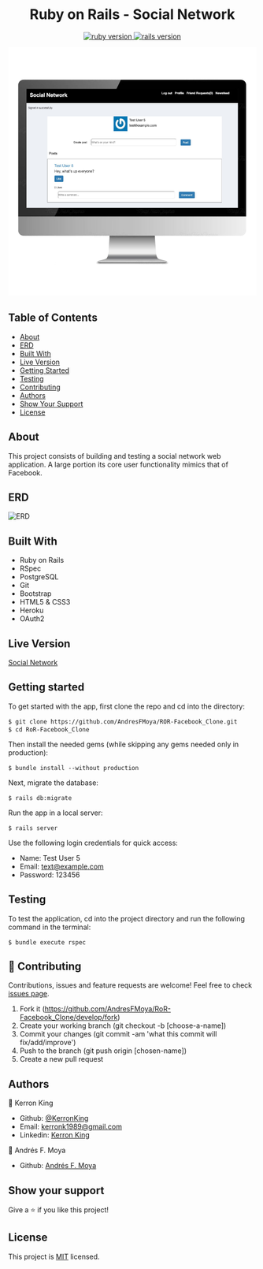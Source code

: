 <h1 align="center">Ruby on Rails - Social Network</h1>
<p align="center">
  <a href="https://www.ruby-lang.org/en/">
    <img src="https://img.shields.io/badge/Ruby-v2.6.5-brightgreen.svg" alt="ruby version">
  </a>
  <a href="http://rubyonrails.org/">
    <img src="https://img.shields.io/badge/Rails-v6.0.2.1-brightgreen.svg" alt="rails version">
  </a>
</p>

<p align="center">
  <img src="lib/assets/fb-screen.png">
</p>

## Table of Contents
* [About](#About)
* [ERD](#ERD)
* [Built With](#build)
* [Live Version](#live)
* [Getting Started](#started)
* [Testing](#Testing)
* [Contributing](#Contributing)
* [Authors](#Authors)
* [Show Your Support](#show)
* [License](#License)

## About

This project consists of building and testing a social network web application. A large portion its core user functionality mimics that of Facebook.

## ERD
![ERD](lib/assets/Facebook_Clone_ERD.jpg)

## Built With <span id="built"></span>

- Ruby on Rails
- RSpec
- PostgreSQL
- Git
- Bootstrap
- HTML5 & CSS3
- Heroku
- OAuth2

## Live Version <span id="live"></span>

[Social Network](https://frozen-hamlet-01864.herokuapp.com) 

## Getting started <span id="started"></span>
  
  To get started with the app, first clone the repo and cd into the directory:
  
  ```
  $ git clone https://github.com/AndresFMoya/ROR-Facebook_Clone.git
  $ cd RoR-Facebook_Clone
  ```
  
  Then install the needed gems (while skipping any gems needed only in production):
  
  ```
  $ bundle install --without production
  ```
  
  Next, migrate the database:
  
  ```
  $ rails db:migrate
  ```
  
  Run the app in a local server:
  
  ```
  $ rails server
  ```

  Use the following login credentials for quick access:
  - Name: Test User 5
  - Email: text@example.com
  - Password: 123456

## Testing

To test the application, cd into the project directory and run the following command in the terminal:
  ```
  $ bundle execute rspec
  ```

## 🤝 Contributing

Contributions, issues and feature requests are welcome! Feel free to check [issues page](https://github.com/AndresFMoya/react-rails_event_scheduler/issues).

1. Fork it (https://github.com/AndresFMoya/RoR-Facebook_Clone/develop/fork)
2. Create your working branch (git checkout -b [choose-a-name])
3. Commit your changes (git commit -am 'what this commit will fix/add/improve')
4. Push to the branch (git push origin [chosen-name])
5. Create a new pull request

## Authors
:bust_in_silhouette: Kerron King

* Github: [@KerronKing](https://github.com/KerronKing)
* Email: kerronk1989@gmail.com
* Linkedin: [Kerron King](linkedin.com/in/kerron-shawn-king)

:bust_in_silhouette: Andrés F. Moya

* Github: [Andrés F. Moya](https://github.com/AndresFMoya)

## Show your support <span id="show"></span>

Give a ⭐️ if you like this project!

## License

This project is [MIT](https://github.com/AndresFMoya/RoR-Facebook_Clone/blob/develop/LICENSE) licensed.



